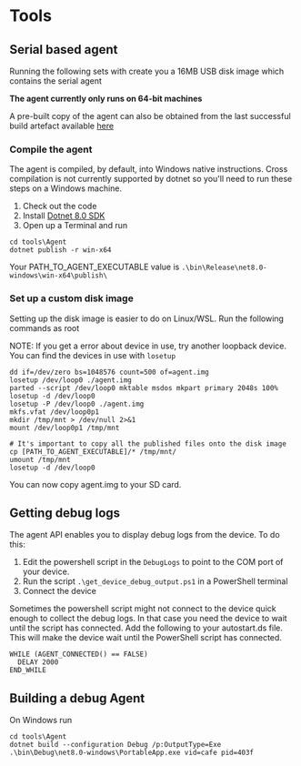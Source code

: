 # Tools

## Serial based agent

Running the following sets with create you a 16MB USB disk image which contains the serial agent

**The agent currently only runs on 64-bit machines**

A pre-built copy of the agent can also be obtained from the last successful build artefact available [here](https://github.com/i-am-shodan/USBArmyKnife/actions/workflows/dotnet.yml)

### Compile the agent

The agent is compiled, by default, into Windows native instructions. Cross compilation is not currently supported by dotnet so you'll need to run these steps on a Windows machine.

1. Check out the code
2. Install [Dotnet 8.0 SDK](https://dotnet.microsoft.com/en-us/download/dotnet/8.0)
3. Open up a Terminal and run


```
cd tools\Agent
dotnet publish -r win-x64
```
Your PATH_TO_AGENT_EXECUTABLE value is `.\bin\Release\net8.0-windows\win-x64\publish\`

### Set up a custom disk image

Setting up the disk image is easier to do on Linux/WSL. Run the following commands as root

NOTE: If you get a error about device in use, try another loopback device. You can find the devices in use with `losetup`

```
dd if=/dev/zero bs=1048576 count=500 of=agent.img
losetup /dev/loop0 ./agent.img
parted --script /dev/loop0 mktable msdos mkpart primary 2048s 100%
losetup -d /dev/loop0
losetup -P /dev/loop0 ./agent.img
mkfs.vfat /dev/loop0p1
mkdir /tmp/mnt > /dev/null 2>&1
mount /dev/loop0p1 /tmp/mnt

# It's important to copy all the published files onto the disk image
cp [PATH_TO_AGENT_EXECUTABLE]/* /tmp/mnt/
umount /tmp/mnt
losetup -d /dev/loop0
```

You can now copy agent.img to your SD card.

## Getting debug logs

The agent API enables you to display debug logs from the device. To do this:

1. Edit the powershell script in the `DebugLogs` to point to the COM port of your device. 
2. Run the script `.\get_device_debug_output.ps1` in a PowerShell terminal
3. Connect the device

Sometimes the powershell script might not connect to the device quick enough to collect the debug logs. In that case you need the device to wait until the script has connected. Add the following to your autostart.ds file. This will make the device wait until the PowerShell script has connected.
```
WHILE (AGENT_CONNECTED() == FALSE)
  DELAY 2000
END_WHILE
```

## Building a debug Agent

On Windows run

````
cd tools\Agent
dotnet build --configuration Debug /p:OutputType=Exe
.\bin\Debug\net8.0-windows\PortableApp.exe vid=cafe pid=403f
````